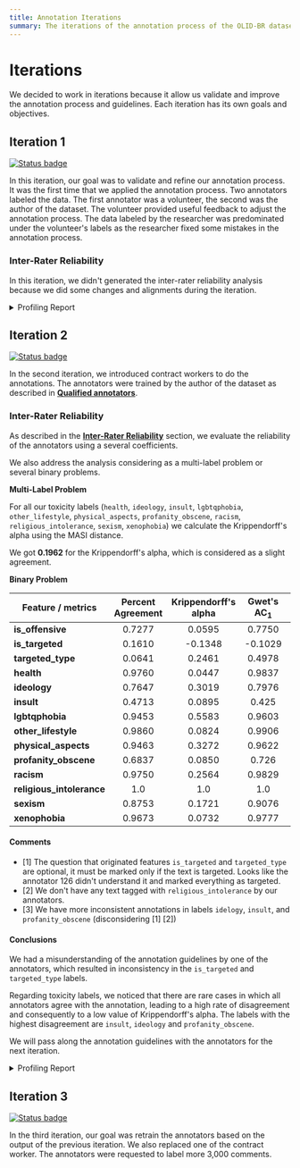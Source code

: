 ```yaml
---
title: Annotation Iterations
summary: The iterations of the annotation process of the OLID-BR dataset.
---
```


# Iterations

We decided to work in iterations because it allow us validate and improve the annotation process and guidelines. Each iteration has its own goals and objectives.

## Iteration 1

[![Status badge](https://img.shields.io/badge/Status-Finished-blue.svg)](https://shields.io/)

In this iteration, our goal was to validate and refine our annotation process. It was the first time that we applied the annotation process. Two annotators labeled the data. The first annotator was a volunteer, the second was the author of the dataset. The volunteer provided useful feedback to adjust the annotation process. The data labeled by the researcher was predominated under the volunteer's labels as the researcher fixed some mistakes in the annotation process.

### Inter-Rater Reliability

In this iteration, we didn't generated the inter-rater reliability analysis because we did some changes and alignments during the iteration.

<details><summary>Profiling Report</summary>

<iframe width=100% height=500 frameBorder=0 src="../reports/olidbr_pilot.html"></iframe>

</details>

## Iteration 2

[![Status badge](https://img.shields.io/badge/Status-Finished-blue.svg)](https://shields.io/)

In the second iteration, we introduced contract workers to do the annotations. The annotators were trained by the author of the dataset as described in [**Qualified annotators**](qualified-annotators.en.md).

### Inter-Rater Reliability

As described in the [**Inter-Rater Reliability**](inter-rater-reliability.en.md) section, we evaluate the reliability of the annotators using a several coefficients.

We also address the analysis considering as a multi-label problem or several binary problems.

**Multi-Label Problem**

For all our toxicity labels (`health`, `ideology`, `insult`, `lgbtqphobia`, `other_lifestyle`, `physical_aspects`, `profanity_obscene`, `racism`, `religious_intolerance`, `sexism`, `xenophobia`) we calculate the Krippendorff's alpha using the MASI distance.

We got **0.1962** for the Krippendorff's alpha, which is considered as a slight agreement.

**Binary Problem**

| Feature / metrics          | Percent Agreement | Krippendorff's alpha | Gwet's AC<sub>1</sub> | Comments |
| -------------------------- | :---------------: | :------------------: | :--------: | -------- |
| **is\_offensive**          | 0.7277            | 0.0595               | 0.7750     | |
| **is\_targeted**           | 0.1610            | \-0.1348             | \-0.1029   | [1] |
| **targeted\_type**         | 0.0641            | 0.2461               | 0.4978     | [1] |
| **health**                 | 0.9760            | 0.0447               | 0.9837     | |
| **ideology**               | 0.7647            | 0.3019               | 0.7976     | [3] |
| **insult**                 | 0.4713            | 0.0895               | 0.425      | [3] |
| **lgbtqphobia**            | 0.9453            | 0.5583               | 0.9603     | |
| **other\_lifestyle**       | 0.9860            | 0.0824               | 0.9906     | |
| **physical\_aspects**      | 0.9463            | 0.3272               | 0.9622     | |
| **profanity\_obscene**     | 0.6837            | 0.0850               | 0.726      | [3] |
| **racism**                 | 0.9750            | 0.2564               | 0.9829     | |
| **religious\_intolerance** | 1.0               | 1.0                  | 1.0        | [2] |
| **sexism**                 | 0.8753            | 0.1721               | 0.9076     | |
| **xenophobia**             | 0.9673            | 0.0732               | 0.9777     | |

#### Comments

- [1] The question that originated features `is_targeted` and `targeted_type` are optional, it must be marked only if the text is targeted. Looks like the annotator 126 didn't understand it and marked everything as targeted.
- [2] We don't have any text tagged with `religious_intolerance` by our annotators.
- [3] We have more inconsistent annotations in labels `idelogy`, `insult`, and `profanity_obscene` (disconsidering [1] [2])

#### Conclusions

We had a misunderstanding of the annotation guidelines by one of the annotators, which resulted in inconsistency in the `is_targeted` and `targeted_type` labels.

Regarding toxicity labels, we noticed that there are rare cases in which all annotators agree with the annotation, leading to a high rate of disagreement and consequently to a low value of Krippendorff's alpha. The labels with the highest disagreement are `insult`, `ideology` and `profanity_obscene`.

We will pass along the annotation guidelines with the annotators for the next iteration.

<details><summary>Profiling Report</summary>

<iframe width=100% height=500 frameBorder=0 src="../reports/olidbr_pilot_2.html"></iframe>

</details>

## Iteration 3

[![Status badge](https://img.shields.io/badge/Status-In%20Progress-yellow.svg)](https://shields.io/)

In the third iteration, our goal was retrain the annotators based on the output of the previous iteration. We also replaced one of the contract worker. The annotators were requested to label more 3,000 comments.
